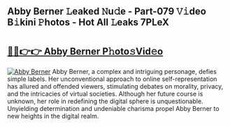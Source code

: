 ## Abby Berner 𝙻eaked 𝙽u𝚍e - Part-079 𝚅𝚒deo B𝚒kini 𝙿hotos - Hot All 𝙻eaks 7PLeX

# <h2><a href="http://ld2zmof.urlbe.top/?page=Abby+Berner">🔗🔗👉👉 Abby Berner P𝚑oto𝚜Vid𝚎o</a></h2>

[![Abby Berner](https://i.imgur.com/eBuTRDB.gif)](http://ld2zmof.urlbe.top/?page=Abby+Berner)
Abby Berner, a complex and intriguing personage, defies simple labels. Her unconventional approach to online self-representation has allured and offended viewers, stimulating debates on morality, privacy, and the intricacies of virtual societies. Although her future course is unknown, her role in redefining the digital sphere is unquestionable. Unyielding determination and undeniable charisma propel Abby Berner to new heights in the digital realm.
